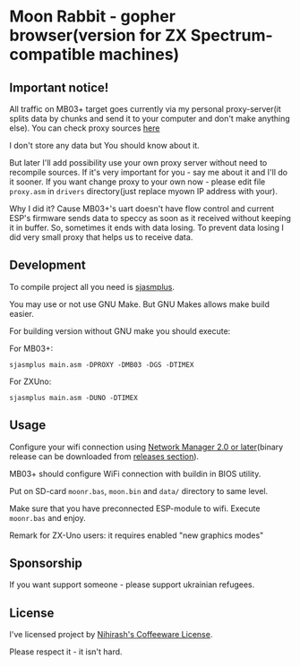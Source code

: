 # Moon Rabbit - gopher browser(version for ZX Spectrum-compatible machines)

## Important notice!

All traffic on MB03+ target goes currently via my personal proxy-server(it splits data by chunks and send it to your computer and don't make anything else). You can check proxy sources [here](https://github.com/nihirash/spectrum-next-gopher-proxy) 

I don't store any data but You should know about it.

But later I'll add possibility use your own proxy server without need to recompile sources. If it's very important for you - say me about it and I'll do it sooner. If you want change proxy to your own now - please edit file `proxy.asm` in `drivers` directory(just replace myown IP address with your). 

Why I did it? Cause MB03+'s uart doesn't have flow control and current ESP's firmware sends data to speccy as soon as it received without keeping it in buffer. So, sometimes it ends with data losing. To prevent data losing I did very small proxy that helps us to receive data.

## Development

To compile project all you need is [sjasmplus](https://github.com/z00m128/sjasmplus).

You may use or not use GNU Make. But GNU Makes allows make build easier.

For building version without GNU make you should execute: 

For MB03+:

```
sjasmplus main.asm -DPROXY -DMB03 -DGS -DTIMEX
```

For ZXUno:

```
sjasmplus main.asm -DUNO -DTIMEX
```

## Usage

Configure your wifi connection using [Network Manager 2.0 or later](https://github.com/nihirash/netman-zx)(binary release can be downloaded from [releases section](https://github.com/nihirash/netman-zx/releases)). 

MB03+ should configure WiFi connection with buildin in BIOS utility. 

Put on SD-card `moonr.bas`, `moon.bin` and `data/` directory to same level.

Make sure that you have preconnected ESP-module to wifi. Execute `moonr.bas` and enjoy.

Remark for ZX-Uno users: it requires enabled "new graphics modes"

## Sponsorship

If you want support someone - please support ukrainian refugees.

## License

I've licensed project by [Nihirash's Coffeeware License](LICENSE).

Please respect it - it isn't hard.